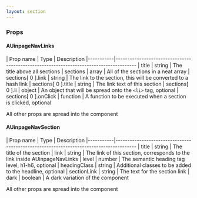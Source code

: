 ```yaml
---
layout: section
---
```


### Props

#### AUinpageNavLinks

| Prop name | Type    | Description
|-----------|---------------------------------------------------------------------------------------
| title                 | string   | The title above all sections
| sections              | array    | All of the sections in a neat array 
| sections[ 0 ].link    | string   | The link to the section, this will be converted to a hash link
| sections[ 0 ].title   | string   | The link text of this section
| sections[ 0 ].li      | object   | An object that will be spread onto the `<li>` tag, optional
| sections[ 0 ].onClick | function | A function to be executed when a section is clicked, optional

All other props are spread into the component


#### AUinpageNavSection

| Prop name | Type    | Description
|-----------|---------------------------------------------------------------------------------------
| title        | string  | The title of the section
| link         | string  | The link of this section, corresponds to the link inside AUinpageNavLinks
| level        | number  | The semantic heading tag level, h1-h6, optional
| headingClass | string  | Additional classes to be added to the headline, optional
| sectionLink  | string  | The text for the section link
| dark         | boolean | A dark variation of the component

All other props are spread into the component
